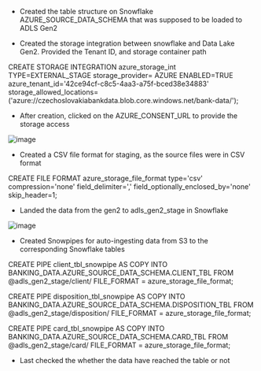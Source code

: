 * Created the table structure on Snowflake AZURE_SOURCE_DATA_SCHEMA that was supposed to be loaded to ADLS Gen2

* Created the storage integration between snowflake and Data Lake Gen2. Provided the Tenant ID, and storage container path

CREATE STORAGE INTEGRATION azure_storage_int
TYPE=EXTERNAL_STAGE
storage_provider= AZURE
ENABLED=TRUE
azure_tenant_id='42ce94cf-c8c5-4aa3-a75f-bced38e34883'
storage_allowed_locations=('azure://czechoslovakiabankdata.blob.core.windows.net/bank-data/');

* After creation, clicked on the AZURE_CONSENT_URL to provide the storage access

![image](https://github.com/user-attachments/assets/21c9774b-f7c4-49f0-bcfd-a96883e30d00)

* Created a CSV file format for staging, as the source files were in CSV format

CREATE FILE FORMAT azure_storage_file_format
type='csv'
compression='none'
field_delimiter=','
field_optionally_enclosed_by='none'
skip_header=1;

* Landed the data from the gen2 to adls_gen2_stage in Snowflake

![image](https://github.com/user-attachments/assets/d53b149b-c26d-4916-898b-6f9313798d51)

* Created Snowpipes for auto-ingesting data from S3 to the corresponding Snowflake tables

CREATE PIPE client_tbl_snowpipe
AS
COPY INTO BANKING_DATA.AZURE_SOURCE_DATA_SCHEMA.CLIENT_TBL
FROM @adls_gen2_stage/client/
FILE_FORMAT = azure_storage_file_format;

CREATE PIPE disposition_tbl_snowpipe
AS
COPY INTO BANKING_DATA.AZURE_SOURCE_DATA_SCHEMA.DISPOSITION_TBL
FROM @adls_gen2_stage/disposition/
FILE_FORMAT = azure_storage_file_format;

CREATE PIPE card_tbl_snowpipe
AS
COPY INTO BANKING_DATA.AZURE_SOURCE_DATA_SCHEMA.CARD_TBL
FROM @adls_gen2_stage/card/
FILE_FORMAT = azure_storage_file_format;

* Last checked the whether the data have reached the table or not
